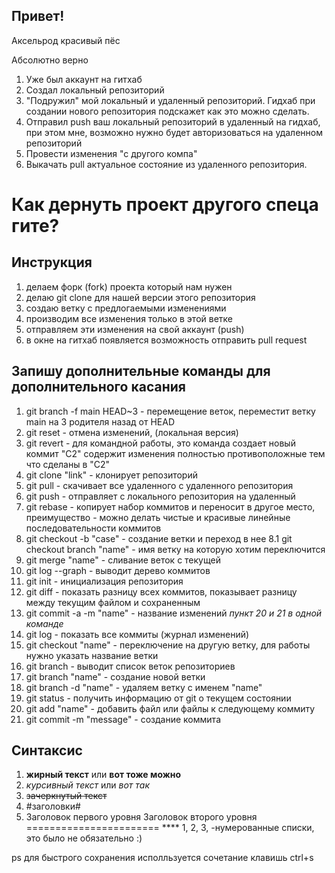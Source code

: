 ## Привет!

Аксельрод красивый пёс

Абсолютно верно

1. Уже был аккаунт на гитхаб
2. Создал локальный репозиторий
3. "Подружил" мой локальный и удаленный репозиторий. Гидхаб при создании нового репозитория подскажет как это можно сделать.
4. Отправил push ваш локальный репозиторий в удаленный на гидхаб, при этом мне, возможно нужно будет авторизоваться на удаленном репозиторий
5. Провести изменения "с другого компа"
6. Выкачать pull актуальное состояние из удаленного репозитория.

# Как дернуть проект другого спеца гите? 
## Инструкция

1. делаем форк (fork) проекта который нам нужен
2. делаю git clone для нашей версии этого репозитория
3. создаю ветку с предлогаемыми изменениями 
4. производим все изменения только в этой ветке
5. отправляем эти изменения на свой аккаунт (push)
6. в окне на гитхаб появляется возможность отправить pull request


## Запишу дополнительные команды для дополнительного касания

1. git branch -f main HEAD~3 - перемещение веток, переместит ветку main на 3 родителя назад от HEAD
2. git reset - отмена изменений, (локальная версия)
3. git revert - для командной работы, это команда создает новый коммит "С2" содержит изменения полностью противоположные тем что сделаны в "С2"
4. git clone "link"  - клонирует репозиторий
5. git pull - скачивает все удаленного с удаленного репозитория
6. git push - отправляет с локального репозитория на удаленный
7. git rebase - копирует набор коммитов и переносит в другое место, преимущество - можно делать чистые и красивые линейные последовательности коммитов
8. git checkout -b "case" - создание ветки и переход в нее
8.1 git checkout branch "name" - имя ветку на которую хотим переключится
9. git merge "name" - сливание веток c текущей
10. git log --graph - выводит дерево коммитов
11. git init - инициализация репозитория
12. git diff - показать разницу всех коммитов, показывает разницу между текущим файлом и сохраненным
13. git commit -a -m "name" - название изменений *пункт 20 и 21 в одной команде*
14. git log - показать все коммиты (журнал изменений) 
15. git checkout "name" - переключение на другую ветку, для работы нужно указать название ветки
16. git branch - выводит список веток репозиториев
17. git branch "name" - создание новой ветки
18. git branch -d "name" - удаляем ветку с именем "name"
19. git status - получить информацию от git о текущем состоянии
20. git add "name" - добавить файл или файлы к следующему коммиту
21. git commit -m "message" - создание коммита


## Синтаксис

1. **жирный текст** или __вот тоже можно__
2. *курсивный текст* или _вот так_
3. ~~зачеркнутый текст~~
4. #заголовки#
5. Заголовок первого уровня  Заголовок второго уровня
   =======================   ****
1, 2, 3, -нумерованные списки, это было не обязательно :)


ps для быстрого сохранения исполльзуется сочетание клавишь ctrl+s